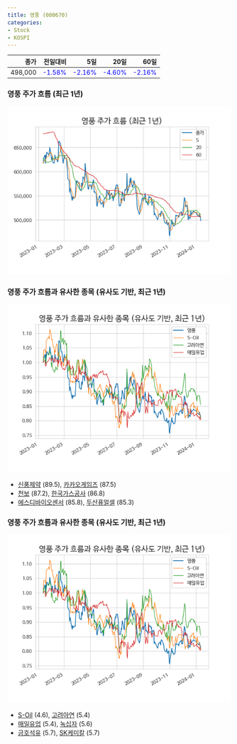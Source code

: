 ```yaml
---
title: 영풍 (000670)
categories:
- Stock
- KOSPI
---
```


|종가|전일대비|5일|20일|60일|
|---:|-------:|--:|---:|---:|
|498,000|<span style="color: blue">-1.58%</span>|<span style="color: blue">-2.16%</span>|<span style="color: blue">-4.60%</span>|<span style="color: blue">-2.16%</span>|

<!-- more -->
### 영풍 주가 흐름 (최근 1년)
![000670](/assets/images/stock/000670.png)


### 영풍 주가 흐름과 유사한 종목 (유사도 기반, 최근 1년)
![000670](/assets/images/stock/000670_sim.png)

- [신풍제약](/019170/) (89.5), [카카오게임즈](/293490/) (87.5)
- [천보](/278280/) (87.2), [한국가스공사](/036460/) (86.8)
- [에스디바이오센서](/137310/) (85.8), [두산퓨얼셀](/336260/) (85.3)


### 영풍 주가 흐름과 유사한 종목 (유사도 기반, 최근 1년)
![000670](/assets/images/stock/000670_sim.png)

- [S-Oil](/010950/) (4.6), [고려아연](/010130/) (5.4)
- [매일유업](/267980/) (5.4), [녹십자](/006280/) (5.6)
- [금호석유](/011780/) (5.7), [SK케미칼](/285130/) (5.7)